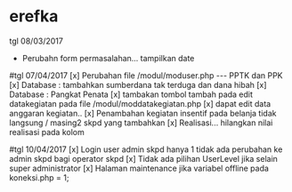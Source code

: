 # erefka
tgl 08/03/2017
- Perubahn form permasalahan... tampilkan date

#tgl 07/04/2017
[x] Perubahan file /modul/moduser.php --- PPTK dan PPK
[x] Database : tambahkan sumberdana tak terduga dan dana hibah
[x] Database : Pangkat Penata
[x] tambakan tombol tambah pada edit datakegiatan pada file /modul/moddatakegiatan.php
[x] dapat edit data anggaran kegiatan..
[x] Penambahan kegiatan insentif pada belanja tidak langsung / masing2 skpd yang tambahkan
[x] Realisasi... hilangkan nilai realisasi pada kolom

#tgl 10/04/2017
[x] Login user admin skpd hanya 1 tidak ada perubahan ke admin skpd bagi operator skpd
[x] Tidak ada pilihan UserLevel jika selain super administrator
[x] Halaman maintenance jika variabel offline pada koneksi.php = 1;
